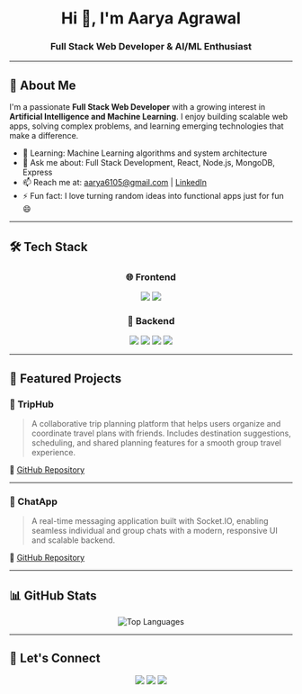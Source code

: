 <h1 align="center">Hi 👋, I'm Aarya Agrawal</h1>
<h3 align="center">Full Stack Web Developer & AI/ML Enthusiast</h3>

---

## 🚀 About Me

I'm a passionate **Full Stack Web Developer** with a growing interest in **Artificial Intelligence and Machine Learning**. I enjoy building scalable web apps, solving complex problems, and learning emerging technologies that make a difference.

- 🌱 Learning: Machine Learning algorithms and system architecture
- 💬 Ask me about: Full Stack Development, React, Node.js, MongoDB, Express
- 📫 Reach me at: aarya6105@gmail.com | [LinkedIn](https://linkedin.com/in/your-profile)
- ⚡ Fun fact: I love turning random ideas into functional apps just for fun 😄

---

## 🛠️ Tech Stack

<div align="center">

### 🌐 Frontend  
<img src="https://img.shields.io/badge/React-20232A?style=for-the-badge&logo=react&logoColor=61DAFB"/> 
<img src="https://img.shields.io/badge/TailwindCSS-06B6D4?style=for-the-badge&logo=tailwindcss&logoColor=white"/>

### 🔧 Backend  
<img src="https://img.shields.io/badge/Node.js-339933?style=for-the-badge&logo=nodedotjs&logoColor=white"/> 
<img src="https://img.shields.io/badge/Express-000000?style=for-the-badge&logo=express&logoColor=white"/> 
<img src="https://img.shields.io/badge/MongoDB-47A248?style=for-the-badge&logo=mongodb&logoColor=white"/> 
<img src="https://img.shields.io/badge/MySQL-005C84?style=for-the-badge&logo=mysql&logoColor=white"/>

</div>

---

## 📌 Featured Projects

### 🧳 TripHub  
> A collaborative trip planning platform that helps users organize and coordinate travel plans with friends. Includes destination suggestions, scheduling, and shared planning features for a smooth group travel experience.

🔗 [GitHub Repository](https://github.com/AaryaAgrawal6105/TripHub)

---

### 💬 ChatApp  
> A real-time messaging application built with Socket.IO, enabling seamless individual and group chats with a modern, responsive UI and scalable backend.

🔗 [GitHub Repository](https://github.com/AaryaAgrawal6105/ChatApp) 

---

## 📊 GitHub Stats

<div align="center">

<img src="https://github-readme-stats.vercel.app/api/top-langs/?username=AaryaAgrawal6105&layout=compact&theme=default" alt="Top Languages" />

</div>

---

## 🤝 Let's Connect

<p align="center">
  <a href="https://linkedin.com/in/your-profile"><img src="https://img.shields.io/badge/LinkedIn-blue?style=for-the-badge&logo=linkedin&logoColor=white"/></a>
  <a href="mailto:your.email@example.com"><img src="https://img.shields.io/badge/Email-D14836?style=for-the-badge&logo=gmail&logoColor=white"/></a>
  <a href="https://your-portfolio-link.com"><img src="https://img.shields.io/badge/Portfolio-orange?style=for-the-badge&logo=internet-explorer&logoColor=white"/></a>
</p>
  
